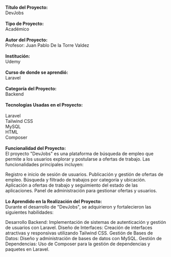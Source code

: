 <strong>Título del Proyecto:</strong><br/>
DevJobs<br/>
<br/>
<strong>Tipo de Proyecto:</strong><br/>
Académico<br/>
<br/>
<strong>Autor del Proyecto:</strong><br/>
Profesor: Juan Pablo De la Torre Valdez<br/>
<br/>
<strong>Institución:</strong><br/>
Udemy<br/>
<br/>
<strong>Curso de donde se aprendió:</strong><br/>
Laravel<br/>
<br/>
<strong>Categoría del Proyecto:</strong><br/>
Backend<br/>
<br/>
<strong>Tecnologías Usadas en el Proyecto:</strong><br/>
<br/>
Laravel<br/>
Tailwind CSS<br/>
MySQL<br/>
HTML<br/>
Composer<br/>
<br/>
<strong>Funcionalidad del Proyecto:</strong><br/>
El proyecto "DevJobs" es una plataforma de búsqueda de empleo que permite a los usuarios explorar y postularse a ofertas de trabajo. Las funcionalidades principales incluyen:

Registro e inicio de sesión de usuarios.
Publicación y gestión de ofertas de empleo.
Búsqueda y filtrado de trabajos por categoría y ubicación.
Aplicación a ofertas de trabajo y seguimiento del estado de las aplicaciones.
Panel de administración para gestionar ofertas y usuarios.<br/>
<br/>
<strong>Lo Aprendido en la Realización del Proyecto:</strong><br/>
Durante el desarrollo de "DevJobs", se adquirieron y fortalecieron las siguientes habilidades:

Desarrollo Backend: Implementación de sistemas de autenticación y gestión de usuarios con Laravel.
Diseño de Interfaces: Creación de interfaces atractivas y responsivas utilizando Tailwind CSS.
Gestión de Bases de Datos: Diseño y administración de bases de datos con MySQL.
Gestión de Dependencias: Uso de Composer para la gestión de dependencias y paquetes en Laravel.<br/>
